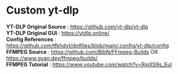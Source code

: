 # Custom yt-dlp
**YT-DLP Original Source** : https://github.com/yt-dlp/yt-dlp  
**YT-DLP Original GUI** : https://ytdlp.online/  
**Config References** : https://github.com/tfkhdyt/dotfiles/blob/main/.config/yt-dlp/config  
**FFMPEG Source** : https://github.com/BtbN/FFmpeg-Builds OR https://www.gyan.dev/ffmpeg/builds/  
**FFMPEG Tutorial** : https://www.youtube.com/watch?v=RiqXS9s_EuI  
